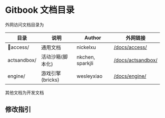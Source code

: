 # Gitbook 文档目录

外网访问文档目录为

| 目录 | 说明 | Author | 外网链接
| -- | -- | -- | -- |
| access/ | 通用文档 | nickelxu | [/docs/access/](http://hudong.qq.com/docs/access/index.html)
| actsandbox/ | 活动沙箱(脚本化) | nkchen, sparkjli | [/docs/actsandbox/](http://hudong.qq.com/docs/actsandbox/index.html)
| engine/ | 游戏引擎(bricks) | wesleyxiao | [/docs/engine/](http://hudong.qq.com/docs/engine/index.html)

其他文档为开发文档

## 修改指引
